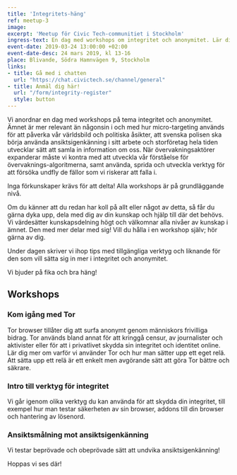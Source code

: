 ```yaml
---
title: 'Integritets-häng' 
ref: meetup-3
image: 
excerpt: 'Meetup för Civic Tech-communitiet i Stockholm'
ingress-text: En dag med workshops om integritet och anonymitet. Lär dig mer eller sprid det du redan kan!
event-date: 2019-03-24 13:00:00 +02:00
event-date-desc: 24 mars 2019, kl 13-16
place: Blivande, Södra Hamnvägen 9, Stockholm
links:
- title: Gå med i chatten
  url: "https://chat.civictech.se/channel/general"
- title: Anmäl dig här!
  url: "/form/integrity-register"
  style: button
---
```

Vi anordnar en dag med workshops på tema integritet och anonymitet. Ämnet är mer relevant än någonsin i och med hur micro-targeting används för att påverka vår världsbild och politiska åsikter, att svenska polisen ska börja använda ansiktsigenkänning i sitt arbete och storföretag hela tiden utvecklar sätt att samla in information om oss. När övervakningsaktörer expanderar måste vi kontra med att utveckla vår förståelse för övervaknings-algoritmerna, samt använda, sprida och utveckla verktyg för att försöka undfly de fällor som vi riskerar att falla i.   


Inga förkunskaper krävs för att delta! Alla workshops är på grundläggande nivå.

Om du känner att du redan har koll på allt eller något av detta, så får du gärna dyka upp, dela med dig av din kunskap och hjälp till där det behövs. Vi värdesätter kunskapsdelning högt och välkomnar alla nivåer av kunskap i ämnet. Den med mer delar med sig! Vill du hålla i en workshop själv; hör gärna av dig.  

Under dagen skriver vi ihop tips med tillgängliga verktyg och liknande för den som vill sätta sig in mer i integritet och anonymitet. 


Vi bjuder på fika och bra häng!

## Workshops
### Kom igång med Tor
Tor browser tillåter dig att surfa anonymt genom människors frivilliga bidrag. Tor används bland annat för att kringgå censur, av journalister och aktivister eller för att i privatlivet skydda sin integritet och identitet online. Lär dig mer om varför vi använder Tor och hur man sätter upp ett eget relä. Att sätta upp ett relä är ett enkelt men avgörande sätt att göra Tor bättre och säkrare.

### Intro till verktyg för integritet 
Vi går igenom olika verktyg du kan använda för att skydda din integritet, till exempel hur man testar säkerheten av sin browser, addons till din browser och hantering av lösenord.

### Ansiktsmålning mot ansiktsigenkänning 
Vi testar beprövade och obeprövade sätt att undvika ansiktsigenkänning! 


Hoppas vi ses där!
